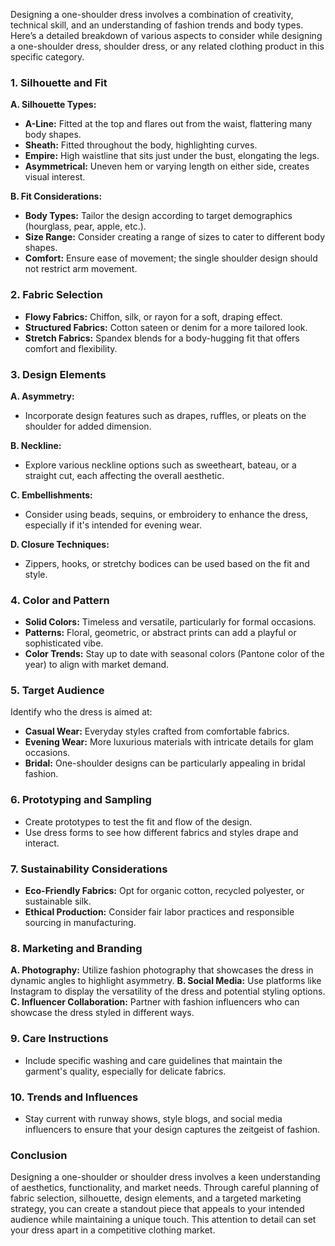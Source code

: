 Designing a one-shoulder dress involves a combination of creativity, technical skill, and an understanding of fashion trends and body types. Here’s a detailed breakdown of various aspects to consider while designing a one-shoulder dress, shoulder dress, or any related clothing product in this specific category.

### 1. **Silhouette and Fit**

**A. Silhouette Types:**
- **A-Line:** Fitted at the top and flares out from the waist, flattering many body shapes.
- **Sheath:** Fitted throughout the body, highlighting curves.
- **Empire:** High waistline that sits just under the bust, elongating the legs.
- **Asymmetrical:** Uneven hem or varying length on either side, creates visual interest.

**B. Fit Considerations:**
- **Body Types:** Tailor the design according to target demographics (hourglass, pear, apple, etc.).
- **Size Range:** Consider creating a range of sizes to cater to different body shapes.
- **Comfort:** Ensure ease of movement; the single shoulder design should not restrict arm movement.

### 2. **Fabric Selection**
- **Flowy Fabrics:** Chiffon, silk, or rayon for a soft, draping effect.
- **Structured Fabrics:** Cotton sateen or denim for a more tailored look.
- **Stretch Fabrics:** Spandex blends for a body-hugging fit that offers comfort and flexibility.

### 3. **Design Elements**
**A. Asymmetry:** 
- Incorporate design features such as drapes, ruffles, or pleats on the shoulder for added dimension.
  
**B. Neckline:**
- Explore various neckline options such as sweetheart, bateau, or a straight cut, each affecting the overall aesthetic.

**C. Embellishments:**
- Consider using beads, sequins, or embroidery to enhance the dress, especially if it's intended for evening wear.

**D. Closure Techniques:**
- Zippers, hooks, or stretchy bodices can be used based on the fit and style.

### 4. **Color and Pattern**
- **Solid Colors:** Timeless and versatile, particularly for formal occasions.
- **Patterns:** Floral, geometric, or abstract prints can add a playful or sophisticated vibe.
- **Color Trends:** Stay up to date with seasonal colors (Pantone color of the year) to align with market demand.

### 5. **Target Audience**
Identify who the dress is aimed at:
- **Casual Wear:** Everyday styles crafted from comfortable fabrics.
- **Evening Wear:** More luxurious materials with intricate details for glam occasions.
- **Bridal:** One-shoulder designs can be particularly appealing in bridal fashion.

### 6. **Prototyping and Sampling**
- Create prototypes to test the fit and flow of the design.
- Use dress forms to see how different fabrics and styles drape and interact.

### 7. **Sustainability Considerations**
- **Eco-Friendly Fabrics:** Opt for organic cotton, recycled polyester, or sustainable silk.
- **Ethical Production:** Consider fair labor practices and responsible sourcing in manufacturing.

### 8. **Marketing and Branding**
**A. Photography:** Utilize fashion photography that showcases the dress in dynamic angles to highlight asymmetry.
**B. Social Media:** Use platforms like Instagram to display the versatility of the dress and potential styling options.
**C. Influencer Collaboration:** Partner with fashion influencers who can showcase the dress styled in different ways.

### 9. **Care Instructions**
- Include specific washing and care guidelines that maintain the garment's quality, especially for delicate fabrics.

### 10. **Trends and Influences**
- Stay current with runway shows, style blogs, and social media influencers to ensure that your design captures the zeitgeist of fashion.

### Conclusion
Designing a one-shoulder or shoulder dress involves a keen understanding of aesthetics, functionality, and market needs. Through careful planning of fabric selection, silhouette, design elements, and a targeted marketing strategy, you can create a standout piece that appeals to your intended audience while maintaining a unique touch. This attention to detail can set your dress apart in a competitive clothing market.